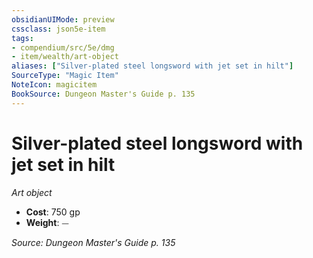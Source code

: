 ```yaml
---
obsidianUIMode: preview
cssclass: json5e-item
tags:
- compendium/src/5e/dmg
- item/wealth/art-object
aliases: ["Silver-plated steel longsword with jet set in hilt"]
SourceType: "Magic Item"
NoteIcon: magicitem
BookSource: Dungeon Master's Guide p. 135
---
```

# Silver-plated steel longsword with jet set in hilt
*Art object*  

- **Cost**: 750 gp
- **Weight**: ⏤

*Source: Dungeon Master's Guide p. 135*
